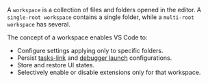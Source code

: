 <!-- markdownlint-disable MD041-->
A `workspace` is a collection of files and folders opened in the editor. A  `single-root workspace`
contains a single folder, while a `multi-root workspace` has several.

The concept of a workspace enables VS Code to:

- Configure settings applying only to specific folders.
- Persist [tasks-link][tasks-link] and [debugger launch][debugging-link] configurations.
- Store and restore UI states.
- Selectively enable or disable extensions only for that workspace.

[tasks-link]: <https://code.visualstudio.com/docs/editor/tasks>
[debugging-link]: <https://code.visualstudio.com/docs/editor/debugging>
<!-- markdownlint-enable MD041 -->
